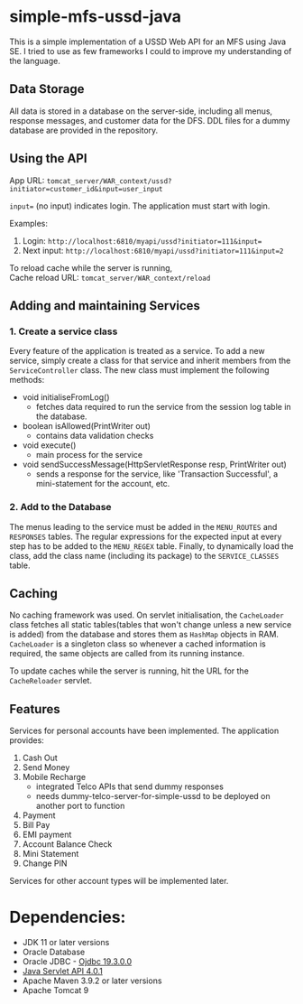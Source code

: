 # simple-mfs-ussd-java

This is a simple implementation of a USSD Web API for an MFS using Java SE. I tried to use as few frameworks I could to improve my understanding of the language. 

## Data Storage
All data is stored in a database on the server-side, including all menus, response messages, and customer data for the DFS. DDL files for a dummy database are provided in the repository.

## Using the API
App URL: `tomcat_server/WAR_context/ussd?initiator=customer_id&input=user_input` 

`input=` (no input) indicates login. The application must start with login.

Examples:
1. Login: `http://localhost:6810/myapi/ussd?initiator=111&input=`
2. Next input: `http://localhost:6810/myapi/ussd?initiator=111&input=2`

To reload cache while the server is running, </br>
Cache reload URL: `tomcat_server/WAR_context/reload`

## Adding and maintaining Services
### 1. Create a service class
Every feature of the application is treated as a service. To add a new service, simply create a class for that service and inherit members from the `ServiceController` class. The new class must implement the following methods:
- void initialiseFromLog()
  - fetches data required to run the service from the session log table in the database.
- boolean isAllowed(PrintWriter out)
  - contains data validation checks
- void execute()
  - main process for the service
- void sendSuccessMessage(HttpServletResponse resp, PrintWriter out)
  - sends a response for the service, like 'Transaction Successful', a mini-statement for the account, etc.
 
### 2. Add to the Database
The menus leading to the service must be added in the `MENU_ROUTES` and `RESPONSES` tables. The regular expressions for the expected input at every step has to be added to the `MENU_REGEX` table. Finally, to dynamically load the class, add the class name (including its package) to the `SERVICE_CLASSES` table.

## Caching
No caching framework was used. On servlet initialisation, the `CacheLoader` class fetches all static tables(tables that won't change unless a new service is added) from the database and stores them as `HashMap` objects in RAM. `CacheLoader` is a singleton class so whenever a cached information is required, the same objects are called from its running instance. 

To update caches while the server is running, hit the URL for the `CacheReloader` servlet. 

## Features
Services for personal accounts have been implemented. The application provides:
1. Cash Out
2. Send Money
3. Mobile Recharge
   - integrated Telco APIs that send dummy responses
   - needs dummy-telco-server-for-simple-ussd to be deployed on another port to function
4. Payment
5. Bill Pay
6. EMI payment
7. Account Balance Check
8. Mini Statement
9. Change PIN

Services for other account types will be implemented later.

# Dependencies:
- JDK 11 or later versions
- Oracle Database
- Oracle JDBC - [Ojdbc 19.3.0.0](https://mvnrepository.com/artifact/com.oracle.database.jdbc/ojdbc8/19.3.0.0)
- [Java Servlet API 4.0.1](https://mvnrepository.com/artifact/javax.servlet/javax.servlet-api/4.0.1)
- Apache Maven 3.9.2 or later versions
- Apache Tomcat 9



